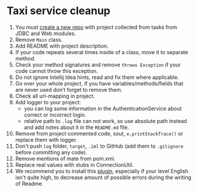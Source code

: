 # Taxi service cleanup

1. You must [create a new repo](add_video_about_it) with project collected from tasks from JDBC and Web modules.
2. Remove `Main` class.
3. Add README with project description.
4. If your code repeats several times inside of a class, move it to separate method.
5. Check your method signatures and remove `throws Exception` if your code cannot throw this exception.
6. Do not ignore Intellij Idea hints, read and fix them where applicable.
7. Go over your whole project, if you have variables/methods/fields that are never used don’t forget to remove them.
8. Check all url-mapping in project.
9. Add logger to your project: 
    - you can log some information in the AuthenticationService about correct or incorrect login.
    - relative path to `.log` file can not work, so use absolute path instead and add notes about it in the `README.md` file. 
10. Remove from project commented code, sout, `e.printStackTrace()` or replace them with logger.
11. Don't push `log` folder, `target`, `.iml` to GitHub (add them to `.gitignore` before committing any code).
12. Remove mentions of mate from pom.xml.
13. Replace real values with stubs in ConnectionUtil.
14. We recommend you to install this [plugin](https://chrome.google.com/webstore/detail/grammarly-for-chrome/kbfnbcaeplbcioakkpcpgfkobkghlhen?hl=en), 
especially if your level English isn't quite high, to decrease amount of possible errors during the writing of Readme. 
